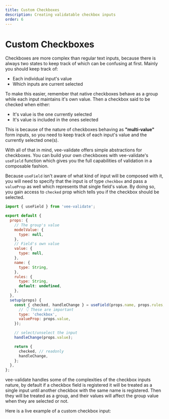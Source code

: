 ```yaml
---
title: Custom Checkboxes
description: Creating validatable checkbox inputs
order: 6
---
```


# Custom Checkboxes

Checkboxes are more complex than regular text inputs, because there is always two states to keep track of which can be confusing at first. Mainly you should keep track of:

- Each individual input's value
- Which inputs are current selected

To make this easier, remember that native checkboxes behave as a group while each input maintains it's own value. Then a checkbox said to be checked when either:

- It's value is the one currently selected
- It's value is included in the ones selected

This is because of the nature of checkboxes behaving as **"multi-value"** form inputs, so you need to keep track of each input's value and the currently selected one(s).

With all of that in mind, vee-validate offers simple abstractions for checkboxes. You can build your own checkboxes with vee-validate's `useField` function which gives you the full capabilities of validation in a composable fashion.

Because `useField` isn't aware of what kind of input will be composed with it, you will need to specify that the input is of type `checkbox` and pass a `valueProp` as well which represents that single field's value. By doing so, you gain access to `checked` prop which tells you if the checkbox should be selected.

```js
import { useField } from 'vee-validate';

export default {
  props: {
    // The group's value
    modelValue: {
      type: null,
    },
    // Field's own value
    value: {
      type: null,
    },
    name: {
      type: String,
    },
    rules: {
      type: String,
      default: undefined,
    },
  },
  setup(props) {
    const { checked, handleChange } = useField(props.name, props.rules, {
      // 👇 These are important
      type: 'checkbox',
      valueProp: props.value,
    });

    // select/unselect the input
    handleChange(props.value);

    return {
      checked, // readonly
      handleChange,
    };
  },
};
```

vee-validate handles some of the complexities of the checkbox inputs nature, by default if a checkbox field is registered it will be treated as a single input until another checkbox with the same name is registered. Then they will be treated as a group, and their values will affect the group value when they are selected or not.

Here is a live example of a custom checkbox input:

<code-sandbox id="vee-validate-custom-checkboxes-v0rnv" title="vee-validate custom checkboxes"></code-sandbox>
